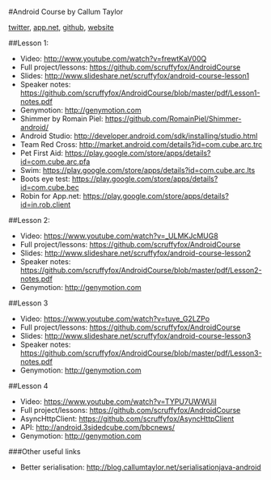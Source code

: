 #Android Course by Callum Taylor

[twitter](http://twitter.com/scruffyfox), [app.net](http://alpha.app.net/scruffyfox), [github](http://github.com/scruffyfox), [website](http://callumtaylor.net)

##Lesson 1:

- Video: http://www.youtube.com/watch?v=frewtKaV00Q
- Full project/lessons: https://github.com/scruffyfox/AndroidCourse
- Slides: http://www.slideshare.net/scruffyfox/android-course-lesson1
- Speaker notes: https://github.com/scruffyfox/AndroidCourse/blob/master/pdf/Lesson1-notes.pdf
- Genymotion: http://genymotion.com
- Shimmer by Romain Piel: https://github.com/RomainPiel/Shimmer-android/
- Android Studio: http://developer.android.com/sdk/installing/studio.html
- Team Red Cross: http://market.android.com/details?id=com.cube.arc.trc
- Pet First Aid: https://play.google.com/store/apps/details?id=com.cube.arc.pfa
- Swim: https://play.google.com/store/apps/details?id=com.cube.arc.lts
- Boots eye test: https://play.google.com/store/apps/details?id=com.cube.bec
- Robin for App.net: https://play.google.com/store/apps/details?id=in.rob.client

##Lesson 2:

- Video: https://www.youtube.com/watch?v=_ULMKJcMUG8
- Full project/lessons: https://github.com/scruffyfox/AndroidCourse
- Slides: http://www.slideshare.net/scruffyfox/android-course-lesson2
- Speaker notes: https://github.com/scruffyfox/AndroidCourse/blob/master/pdf/Lesson2-notes.pdf
- Genymotion: http://genymotion.com

##Lesson 3

- Video: https://www.youtube.com/watch?v=tuve_G2LZPo
- Full project/lessons: https://github.com/scruffyfox/AndroidCourse
- Slides: http://www.slideshare.net/scruffyfox/android-course-lesson3
- Speaker notes: https://github.com/scruffyfox/AndroidCourse/blob/master/pdf/Lesson3-notes.pdf
- Genymotion: http://genymotion.com

##Lesson 4

- Video: https://www.youtube.com/watch?v=TYPU7UWWUiI
- Full project/lessons: https://github.com/scruffyfox/AndroidCourse
- AsyncHttpClient: https://github.com/scruffyfox/AsyncHttpClient
- API: http://android.3sidedcube.com/bbcnews/
- Genymotion: http://genymotion.com

###Other useful links

- Better serialisation: http://blog.callumtaylor.net/serialisationjava-android
